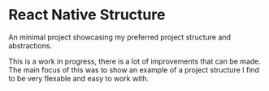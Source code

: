 # React Native Structure
An minimal project showcasing my preferred project structure and abstractions.

This is a work in progress, there is a lot of improvements that can be made. The main focus of this was to show an example of a project structure I find to be very flexable and easy to work with.